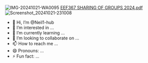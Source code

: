 ![IMG-20241021-WA0095](https://github.com/user-attachments/assets/49fbedf3-0992-4a0c-8611-5683faf21504)
[EEF367 SHARING OF GROUPS 2024.pdf](https://github.com/user-attachments/files/17471517/EEF367.SHARING.OF.GROUPS.2024.pdf)
![Screenshot_20241021-231008](https://github.com/user-attachments/assets/632d27c3-2339-4eb6-a929-b9e034d70210)
- 👋 Hi, I’m @Neil1-hub
- 👀 I’m interested in ...
- 🌱 I’m currently learning ...
- 💞️ I’m looking to collaborate on ...
- 📫 How to reach me ...
- 😄 Pronouns: ...
- ⚡ Fun fact: ...

<!---
Neil1-hub/Neil1-hub is a ✨ special ✨ repository because its `README.md` (this file) appears on your GitHub profile.
You can click the Preview link to take a look at your changes.
--->
